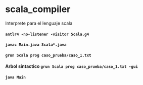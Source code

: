 # scala_compiler
Interprete para el lenguaje scala

#### `antlr4 -no-listener -visitor Scala.g4`
#### `javac Main.java Scala*.java`
#### `grun Scala prog caso_prueba/caso_1.txt`
#### Arbol sintactico `grun Scala prog caso_prueba/caso_1.txt -gui`
#### `java Main`